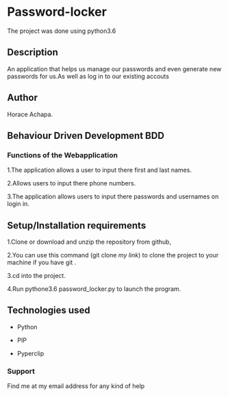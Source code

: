 # Password-locker
The project was done using python3.6

## Description
An application that helps us manage our passwords and even generate new passwords for us.As well as log in to our existing accouts


## Author
Horace Achapa.
## Behaviour Driven Development BDD 
### Functions of the Webapplication
1.The application allows a user to input there first and last names.

2.Allows users to input there phone numbers.

3.The application allows users to input there passwords and usernames on login in.


## Setup/Installation requirements
1.Clone or download and unzip the repository from github, 

2.You can use this command (git clone *my link*) to clone the project to your machine if you have git .

3.cd into the project.

4.Run pythone3.6 password_locker.py to launch the program.

## Technologies used
* Python

* PIP

* Pyperclip

### Support 

Find me at my email address for any kind of help

